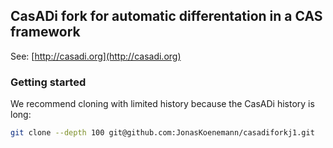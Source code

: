 ## CasADi fork for automatic differentation in a CAS framework

See: [http://casadi.org](http://casadi.org)

### Getting started

We recommend cloning with limited history because the CasADi history is long:
```bash
git clone --depth 100 git@github.com:JonasKoenemann/casadiforkj1.git
```

